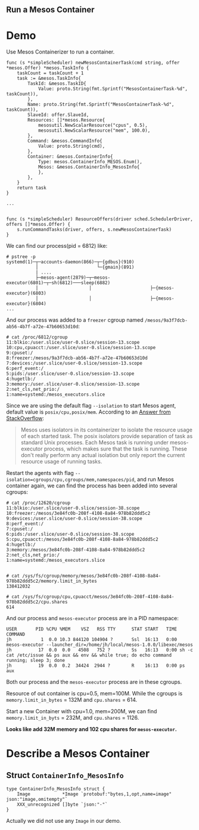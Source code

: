 Run a Mesos Container
----

# Demo

Use Mesos Containerizer to run a container.

```
func (s *simpleScheduler) newMesosContainerTask(cmd string, offer *mesos.Offer) *mesos.TaskInfo {
	taskCount = taskCount + 1
	task := &mesos.TaskInfo{
		TaskId: &mesos.TaskID{
			Value: proto.String(fmt.Sprintf("MesosContainerTask-%d", taskCount)),
		},
		Name: proto.String(fmt.Sprintf("MesosContainerTask-%d", taskCount)),
		SlaveId: offer.SlaveId,
		Resources: []*mesos.Resource{
			mesosutil.NewScalarResource("cpus", 0.5),
			mesosutil.NewScalarResource("mem", 100.0),
		},
		Command: &mesos.CommandInfo{
			Value: proto.String(cmd),
		},
		Container: &mesos.ContainerInfo{
			Type: mesos.ContainerInfo_MESOS.Enum(),
			Mesos: &mesos.ContainerInfo_MesosInfo{
			},
		},
	}
	return task
}

...


func (s *simpleScheduler) ResourceOffers(driver sched.SchedulerDriver, offers []*mesos.Offer) {
	s.runCommandTasks(driver, offers, s.newMesosContainerTask)
}
```

We can find our process(pid = 6812) like:

```
# pstree -p
systemd(1)─┬─accounts-daemon(866)─┬─{gdbus}(910)
           │                      └─{gmain}(891)
           | ....
           ├─mesos-agent(2879)─┬─mesos-executor(6801)─┬─sh(6812)───sleep(6882)
           │                   │                      ├─{mesos-executor}(6803)
           │                   │                      ├─{mesos-executor}(6804)
...
```

And our process was added to a `freezer` cgroup named `/mesos/9a3f7dcb-ab56-4b7f-a72e-47b60653d10d`:

```
# cat /proc/6812/cgroup 
11:blkio:/user.slice/user-0.slice/session-13.scope
10:cpu,cpuacct:/user.slice/user-0.slice/session-13.scope
9:cpuset:/
8:freezer:/mesos/9a3f7dcb-ab56-4b7f-a72e-47b60653d10d
7:devices:/user.slice/user-0.slice/session-13.scope
6:perf_event:/
5:pids:/user.slice/user-0.slice/session-13.scope
4:hugetlb:/
3:memory:/user.slice/user-0.slice/session-13.scope
2:net_cls,net_prio:/
1:name=systemd:/mesos_executors.slice
```

Since we are using the default flag `--isolation` to start Mesos agent, default value is `posix/cpu,posix/mem`.
According to an [Answer from StackOverflow](https://stackoverflow.com/questions/34608691/what-is-posix-isolation/34767231#34767231):

> Mesos uses isolators in its containerizer to isolate the resource usage of each started task. The posix isolators
provide separation of task as standard Unix processes. Each Mesos task is running under mesos-executor process, which 
makes sure that the task is running. These don't really perform any actual isolation but only report the current
resource usage of running tasks.

Restart the agents with flag `--isolation=cgroups/cpu,cgroups/mem,namespaces/pid`, and run Mesos container again, we can
find the process has been added into several cgroups:
```
# cat /proc/12620/cgroup 
11:blkio:/user.slice/user-0.slice/session-38.scope
10:freezer:/mesos/3e84fc0b-208f-4108-8a84-978b82ddd5c2
9:devices:/user.slice/user-0.slice/session-38.scope
8:perf_event:/
7:cpuset:/
6:pids:/user.slice/user-0.slice/session-38.scope
5:cpu,cpuacct:/mesos/3e84fc0b-208f-4108-8a84-978b82ddd5c2
4:hugetlb:/
3:memory:/mesos/3e84fc0b-208f-4108-8a84-978b82ddd5c2
2:net_cls,net_prio:/
1:name=systemd:/mesos_executors.slice


# cat /sys/fs/cgroup/memory/mesos/3e84fc0b-208f-4108-8a84-978b82ddd5c2/memory.limit_in_bytes 
138412032

# cat /sys/fs/cgroup/cpu,cpuacct/mesos/3e84fc0b-208f-4108-8a84-978b82ddd5c2/cpu.shares 
614
```

And our process and `mesos-executor` process are in a PID namespace:
```
USER       PID %CPU %MEM    VSZ   RSS TTY      STAT START   TIME COMMAND
jh           1  0.0 10.3 844120 104904 ?       Ssl  16:13   0:00 mesos-executor --launcher_dir=/home/jh/local/mesos-1.0.0/libexec/mesos
jh          17  0.0  0.0   4508   752 ?        Ss   16:13   0:00 sh -c cat /etc/issue && ps aux && env && while true; do echo command running; sleep 3; done
jh          19  0.0  0.2  34424  2944 ?        R    16:13   0:00 ps aux
```

Both our process and the `mesos-executor` process are in these cgroups.

Resource of out container is cpu=0.5, mem=100M.
While the cgroups is `memory.limit_in_bytes` = 132M and `cpu.shares` = 614.

Start a new Container with cpu=1.0, mem=200M, we can find `memory.limit_in_byts` = 232M, and `cpu.shares` = 1126.

**Looks like add 32M memory and 102 cpu shares for `mesos-executor`.**


# Describe a Mesos Container

## Struct `ContainerInfo_MesosInfo`

```
type ContainerInfo_MesosInfo struct {
	Image            *Image `protobuf:"bytes,1,opt,name=image" json:"image,omitempty"`
	XXX_unrecognized []byte `json:"-"`
}
```

Actually we did not use any `Image` in our demo.
